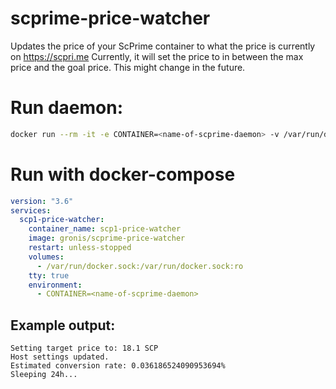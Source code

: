 # scprime-price-watcher
Updates the price of your ScPrime container to what the price is currently on https://scpri.me
Currently, it will set the price to in between the max price and the goal price. This might change
in the future.

# Run daemon:
```bash
docker run --rm -it -e CONTAINER=<name-of-scprime-daemon> -v /var/run/docker.sock:/var/run/docker.sock:ro gronis/scprime-price-watcher
```

# Run with docker-compose
```yml
version: "3.6"
services:
  scp1-price-watcher:
    container_name: scp1-price-watcher
    image: gronis/scprime-price-watcher
    restart: unless-stopped
    volumes:
      - /var/run/docker.sock:/var/run/docker.sock:ro
    tty: true
    environment:
      - CONTAINER=<name-of-scprime-daemon>
```
## Example output:
```log
Setting target price to: 18.1 SCP
Host settings updated.
Estimated conversion rate: 0.036186524090953694%
Sleeping 24h...
```
